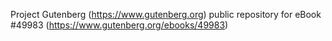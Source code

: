 Project Gutenberg (https://www.gutenberg.org) public repository for eBook #49983 (https://www.gutenberg.org/ebooks/49983)
